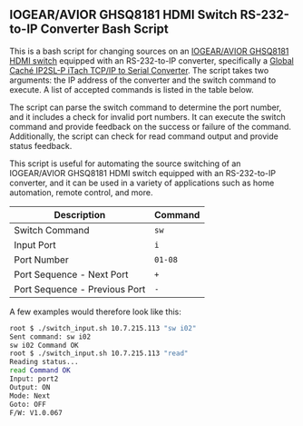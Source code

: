 ## IOGEAR/AVIOR GHSQ8181 HDMI Switch RS-232-to-IP Converter Bash Script
This is a bash script for changing sources on an [IOGEAR/AVIOR GHSQ8181 HDMI switch](https://www.amazon.com/gp/product/B005S0YNNM/ref=ppx_yo_dt_b_search_asin_title?ie=UTF8&th=1) equipped with an RS-232-to-IP converter, specifically a [Global Caché IP2SL-P iTach TCP/IP to Serial Converter](https://www.amazon.com/gp/product/B003BFVNS4/ref=ppx_yo_dt_b_search_asin_title?ie=UTF8&psc=1). The script takes two arguments: the IP address of the converter and the switch command to execute. A list of accepted commands is listed in the table below.

The script can parse the switch command to determine the port number, and it includes a check for invalid port numbers. It can execute the switch command and provide feedback on the success or failure of the command. Additionally, the script can check for read command output and provide status feedback.

This script is useful for automating the source switching of an IOGEAR/AVIOR GHSQ8181 HDMI switch equipped with an RS-232-to-IP converter, and it can be used in a variety of applications such as home automation, remote control, and more.

|Description|Command|
|-|-|
|Switch Command|`sw`|
|Input Port|`i`|
|Port Number|`01-08`|
|Port Sequence - Next Port|`+`|
|Port Sequence - Previous Port|`-`|

A few examples would therefore look like this:

```bash
root $ ./switch_input.sh 10.7.215.113 "sw i02"
Sent command: sw i02
sw i02 Command OK
root $ ./switch_input.sh 10.7.215.113 "read"
Reading status...
read Command OK
Input: port2
Output: ON
Mode: Next
Goto: OFF
F/W: V1.0.067
```
